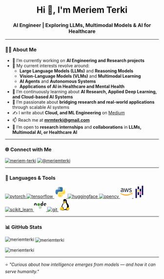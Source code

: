 <h1 align="center">Hi 👋, I'm Meriem Terki</h1>
<h3 align="center">AI Engineer | Exploring LLMs, Multimodal Models & AI for Healthcare</h3>

---

### 👩‍💻 About Me

- 🔭 I’m currently working on **AI Engineering and Research projects**
- 🧠 My current interests revolve around:
  - **Large Language Models (LLMs)** and **Reasoning Models**
  - **Vision-Language Models (VLMs)** and **Multimodal Learning**
  - **AI Agents** and **Autonomous Systems**
  - **Applications of AI in Healthcare and Mental Health**
- 🌱 I’m continuously learning about **AI Research, Applied Deep Learning, and Cloud-based AI Systems**
- 🧩 I’m passionate about **bridging research and real-world applications** through scalable AI systems
- ✍️ I write about **Cloud, and ML Engineering** on [Medium](https://medium.com/@meriemterki)
- 📫 Reach me at **mrmterki@gmail.com**
- 🤝 I’m open to **research internships** and **collaborations** in **LLMs, Multimodal AI, or Healthcare AI**

---

### 🌐 Connect with Me
<p align="left">
<a href="https://linkedin.com/in/meriem-terki" target="blank"><img align="center" src="https://raw.githubusercontent.com/rahuldkjain/github-profile-readme-generator/master/src/images/icons/Social/linked-in-alt.svg" alt="meriem-terki" height="30" width="40" /></a>
<a href="https://medium.com/@meriemterki" target="blank"><img align="center" src="https://raw.githubusercontent.com/rahuldkjain/github-profile-readme-generator/master/src/images/icons/Social/medium.svg" alt="@meriemterki" height="30" width="40" /></a>
</p>

---

### 🧰 Languages & Tools
<p align="left">
<a href="https://pytorch.org/" target="_blank" rel="noreferrer"> <img src="https://www.vectorlogo.zone/logos/pytorch/pytorch-icon.svg" alt="pytorch" width="40" height="40"/> </a>
<a href="https://www.tensorflow.org/" target="_blank" rel="noreferrer"> <img src="https://www.vectorlogo.zone/logos/tensorflow/tensorflow-icon.svg" alt="tensorflow" width="40" height="40"/> </a>
<a href="https://www.python.org/" target="_blank" rel="noreferrer"> <img src="https://raw.githubusercontent.com/devicons/devicon/master/icons/python/python-original.svg" alt="python" width="40" height="40"/> </a>
<a href="https://huggingface.co/" target="_blank" rel="noreferrer"> <img src="https://cdn.worldvectorlogo.com/logos/huggingface-2.svg" alt="huggingface" width="40" height="40"/> </a>
<a href="https://opencv.org/" target="_blank" rel="noreferrer"> <img src="https://www.vectorlogo.zone/logos/opencv/opencv-icon.svg" alt="opencv" width="40" height="40"/> </a>
<a href="https://aws.amazon.com" target="_blank" rel="noreferrer"> <img src="https://raw.githubusercontent.com/devicons/devicon/master/icons/amazonwebservices/amazonwebservices-original-wordmark.svg" alt="aws" width="40" height="40"/> </a>
<a href="https://pandas.pydata.org/" target="_blank" rel="noreferrer"> <img src="https://raw.githubusercontent.com/devicons/devicon/2ae2a900d2f041da66e950e4d48052658d850630/icons/pandas/pandas-original.svg" alt="pandas" width="40" height="40"/> </a>
<a href="https://scikit-learn.org/" target="_blank" rel="noreferrer"> <img src="https://upload.wikimedia.org/wikipedia/commons/0/05/Scikit_learn_logo_small.svg" alt="scikit_learn" width="40" height="40"/> </a>
<a href="https://nodejs.org" target="_blank" rel="noreferrer"> <img src="https://raw.githubusercontent.com/devicons/devicon/master/icons/nodejs/nodejs-original-wordmark.svg" alt="nodejs" width="40" height="40"/> </a>
<a href="https://git-scm.com/" target="_blank" rel="noreferrer"> <img src="https://www.vectorlogo.zone/logos/git-scm/git-scm-icon.svg" alt="git" width="40" height="40"/> </a>
<a href="https://www.linux.org/" target="_blank" rel="noreferrer"> <img src="https://raw.githubusercontent.com/devicons/devicon/master/icons/linux/linux-original.svg" alt="linux" width="40" height="40"/> </a>
</p>

---

### 📊 GitHub Stats
<p><img align="left" src="https://github-readme-stats.vercel.app/api/top-langs?username=meriemterki&show_icons=true&locale=en&layout=compact" alt="meriemterki" /></p>

<p>&nbsp;<img align="center" src="https://github-readme-stats.vercel.app/api?username=meriemterki&show_icons=true&locale=en" alt="meriemterki" /></p>

<p><img align="center" src="https://github-readme-streak-stats.herokuapp.com/?user=meriemterki&" alt="meriemterki" /></p>

---

⭐ *"Curious about how intelligence emerges from models — and how it can serve humanity."*
